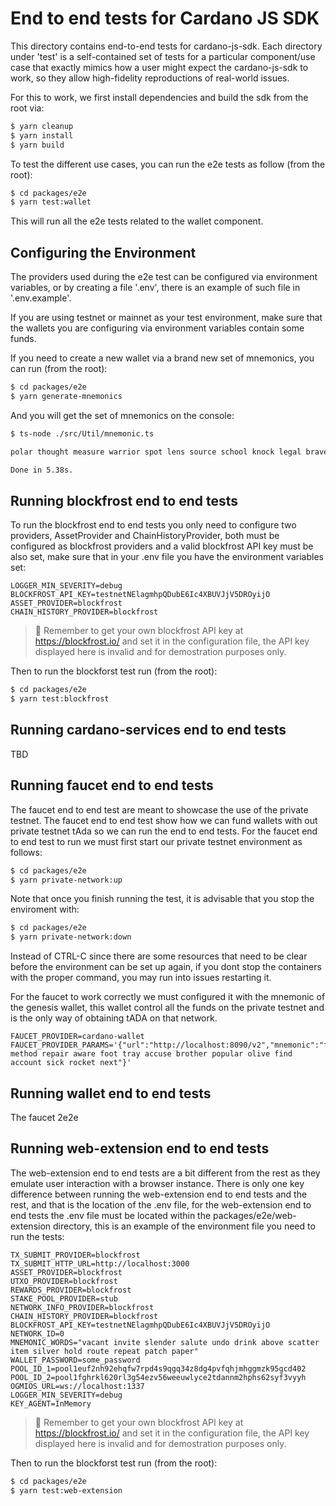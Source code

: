 # End to end tests for Cardano JS SDK

This directory contains end-to-end tests for cardano-js-sdk. Each directory under 'test' is a self-contained set of tests for a particular component/use case that exactly mimics how a user might expect the cardano-js-sdk to work, so they allow high-fidelity reproductions of real-world issues.

For this to work, we first install dependencies and build the sdk from the root via:

```bash
$ yarn cleanup
$ yarn install
$ yarn build
```

To test the different use cases, you can run the e2e tests as follow (from the root):

```bash
$ cd packages/e2e
$ yarn test:wallet
```

This will run all the e2e tests related to the wallet component.

## Configuring the Environment

The providers used during the e2e test can be configured via environment variables, or by creating a file '.env', there is an example of such file in '.env.example'.

If you are using testnet or mainnet as your test environment, make sure that the wallets you are configuring via environment variables contain some funds.

If you need to create a new wallet via a brand new set of mnemonics, you can run (from the root):

```bash
$ cd packages/e2e
$ yarn generate-mnemonics
```

And you will get the set of mnemonics on the console:

```bash
$ ts-node ./src/Util/mnemonic.ts

polar thought measure warrior spot lens source school knock legal brave stone repeat item hero dose blade kit reflect assume dream current view farm 

Done in 5.38s.
```

## Running blockfrost end to end tests

To run the blockfrost end to end tests you only need to configure two providers, AssetProvider and ChainHistoryProvider, both must be configured as blockfrost providers and a valid blockfrost API key must be also set, make sure that in your .env file you have the environment variables set:

```
LOGGER_MIN_SEVERITY=debug
BLOCKFROST_API_KEY=testnetNElagmhpQDubE6Ic4XBUVJjV5DROyijO
ASSET_PROVIDER=blockfrost
CHAIN_HISTORY_PROVIDER=blockfrost
```

> :red_circle: Remember to get your own blockfrost API key at https://blockfrost.io/ and set it in the configuration file, the API key displayed here is invalid and for demostration purposes only.

Then to run the blockforst test run (from the root):

```bash
$ cd packages/e2e
$ yarn test:blockfrost
```

## Running cardano-services end to end tests

TBD

## Running faucet end to end tests

The faucet end to end test are meant to showcase the use of the private testnet. The faucet end to end test show how we can fund wallets with out private testnet tAda so we can run the end to end tests. For the faucet end to end test to run we must first start our private testnet environment as follows:

```bash
$ cd packages/e2e
$ yarn private-network:up
```

Note that once you finish running the test, it is advisable that you stop the enviroment with:

```bash
$ cd packages/e2e
$ yarn private-network:down
```
Instead of CTRL-C since there are some resources that need to be clear before the environment can be set up again, if you dont stop the containers with the proper command, you may run into issues restarting it.

For the faucet to work correctly we must configured it with the mnemonic of the genesis wallet, this wallet control all the funds on the private testnet and is the only way of obtaining tADA on that network.

```
FAUCET_PROVIDER=cardano-wallet
FAUCET_PROVIDER_PARAMS='{"url":"http://localhost:8090/v2","mnemonic":"fire method repair aware foot tray accuse brother popular olive find account sick rocket next"}'
```

## Running wallet end to end tests

The faucet 2e2e

## Running web-extension end to end tests

The web-extension end to end tests are a bit different from the rest as they emulate user interaction with a browser instance. There is only one key difference between running the web-extension end to end tests and the rest, and that is the location of the .env file, for the web-extension end to end tests the .env file must be located within the packages/e2e/web-extension directory, this is an example of the environment file you need to run the tests:

```
TX_SUBMIT_PROVIDER=blockfrost
TX_SUBMIT_HTTP_URL=http://localhost:3000
ASSET_PROVIDER=blockfrost
UTXO_PROVIDER=blockfrost
REWARDS_PROVIDER=blockfrost
STAKE_POOL_PROVIDER=stub
NETWORK_INFO_PROVIDER=blockfrost
CHAIN_HISTORY_PROVIDER=blockfrost
BLOCKFROST_API_KEY=testnetNElagmhpQDubE6Ic4XBUVJjV5DROyijO
NETWORK_ID=0
MNEMONIC_WORDS="vacant invite slender salute undo drink above scatter item silver hold route repeat patch paper"
WALLET_PASSWORD=some_password
POOL_ID_1=pool1euf2nh92ehqfw7rpd4s9qgq34z8dg4pvfqhjmhggmzk95gcd402
POOL_ID_2=pool1fghrkl620rl3g54ezv56weeuwlyce2tdannm2hphs62syf3vyyh
OGMIOS_URL=ws://localhost:1337
LOGGER_MIN_SEVERITY=debug
KEY_AGENT=InMemory
```
> :red_circle: Remember to get your own blockfrost API key at https://blockfrost.io/ and set it in the configuration file, the API key displayed here is invalid and for demostration purposes only.

Then to run the blockforst test run (from the root):

```bash
$ cd packages/e2e
$ yarn test:web-extension
```
